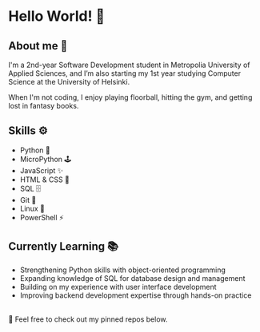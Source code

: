 Hello World! 🚀
===============

About me 💫
--------------
I'm a 2nd-year Software Development student in Metropolia University of Applied Sciences, and I’m also starting my 1st year studying Computer Science at the University of Helsinki.

When I'm not coding, I enjoy playing floorball, hitting the gym, and getting lost in fantasy books.

Skills ⚙️
------------

- Python 🐍
- MicroPython 🕹️  
- JavaScript ✨  
- HTML & CSS 🎨
- SQL 🗄️
- Git 🔧  
- Linux 🐧  
- PowerShell ⚡ 

Currently Learning 📚
------------------------

- Strengthening Python skills with object-oriented programming  
- Expanding knowledge of SQL for database design and management  
- Building on my experience with user interface development   
- Improving backend development expertise through hands-on practice 

<br>
📌 Feel free to check out my pinned repos below.
